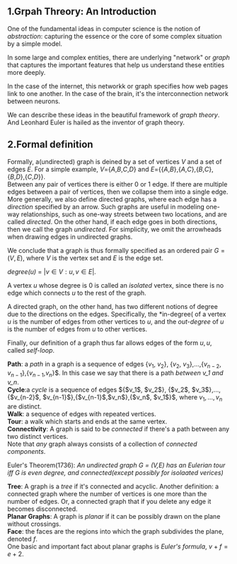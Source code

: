 ## 1.Grpah Threory: An Introduction  
One of the fundamental ideas in computer science is the notion of *abstraction*: capturing the essence or the core of some complex situation by a simple model.  

In some large and complex entities, there are underlying "network" or *graph* that captures the important features that help us understand these entities more deeply.  

In the case of the internet, this networkk or graph specifies how web pages link to one another. In the case of the brain, it's the interconnection network between neurons.  

We can describe these ideas in the beautiful framework of *graph theory*. And Leonhard Euler is hailed as the inventor of graph theory.  

## 2.Formal definition 
Formally, a(undirected) graph is deined by a set of vertices $V$ and a set of edges $E$. For a simple example, $V$={$A$,$B$,$C$,$D$} and $E$={{$A$,$B$},{$A$,$C$},{$B$,$C$},{$B$,$D$},{$C$,$D$}}.   
Between any pair of vertices there is either 0 or 1 edge. If there are multiple edges between a pair of vertices, then we collapse them into a single edge.  
More generally, we also define directed graphs, where each edge has a *direction* specified by an arrow. Such graphs are useful in modeling one-way relationships, such as one-way streets between two locations, and are called *directed*. On the other hand, if each edge goes in both directions, then we call the graph *undirected*. For simplicity, we omit the arrowheads when drawing edges in undirected graphs.  

We conclude that a graph is thus formally specified as an ordered pair $G = (V,E)$, where $V$ is the vertex set and $E$ is the edge set.   

*degree(u)* = $|{v\in V:{u,v}\in E}|$.  

A vertex *u* whose degree is 0 is called an *isolated* vertex, since there is no edge which connects *u* to the rest of the graph.  

A directed graph, on the other hand, has two different notions of degree due to the directions on the edges. Specifically, the *in-degree( of a vertex *u* is the number of edges from other vertices to *u*, and the *out-degree* of *u* is the number of edges from *u* to other vertices.  

Finally, our definition of a graph thus far allows edges of the form ${u, u}$, called *self-loop*.  

**Path**: a *path* in a graph is a sequence of edges {$v_1$, $v_2$}, {$v_2$, $v_3$},...,{$v_{n-2}$, $v_{n-1}$},{$v_{n-1}$,$v_n$}$. In this case we say that there is a path *between v_1 and v_n*.  
**Cycle**:a *cycle* is a sequence of edges ${$v_1$, $v_2$}, {$v_2$, $v_3$},...,{$v_{n-2}$, $v_{n-1}$},{$v_{n-1}$,$v_n$},{$v_n$, $v_1$}$, where $v_1,...,v_n$ are distinct.  
**Walk**: a sequence of edges with repeated vertices.  
**Tour**: a walk which starts and ends at the same vertex.  
**Connectivity**: A graph is said to be *connected* if there's a path between any two distinct vertices.  
Note that *any* graph always consists of a collection of *connected components*.  

Euler's Theorem(1736): *An undirected graph G = (V,E) has an Eulerian tour iff G is even degree, and connected(except possibly for isolaated verices)*   

**Tree**: A graph is a *tree* if it's connected and acyclic. Another definition: a connected graph where the number of vertices is one more than the number of edges. Or, a connected graph that if you delete any edge it becomes disconnected.  
**Planar Graphs**: A graph is *planar* if it can be possibly drawn on the plane without crossings.      
**Face**: the faces are the regions into which the graph subdivides the plane, denoted $f$.  
One basic and important fact about planar graphs is *Euler's formula*, $v+f=e+2$.  

